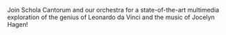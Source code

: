 Join Schola Cantorum and our orchestra for a state-of-the-art multimedia exploration of
the genius of Leonardo da Vinci and the music of Jocelyn Hagen!
